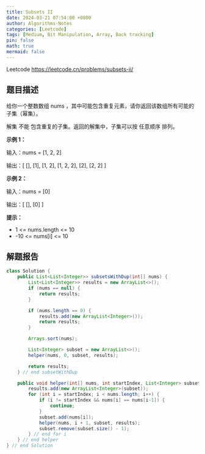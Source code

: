 ```yaml
---
title: Subsets II
date: 2024-03-21 07:54:00 +0800
author: Algorithms-Notes
categories: [Leetcode]
tags: [Medium, Bit Manipulation, Array, Back tracking]
pin: false
math: true
mermaid: false
---
```


Leetcode <https://leetcode.cn/problems/subsets-ii/>

## 题目描述

给你一个整数数组 nums ，其中可能包含重复元素，请你返回该数组所有可能的子集（幂集）。

解集 不能 包含重复的子集。返回的解集中，子集可以按 任意顺序 排列。

**示例 1：**

输入：nums = [1, 2, 2]

输出：[ [], [1], [1, 2], [1, 2, 2], [2], [2, 2] ]

**示例 2：**

输入：nums = [0]

输出：[ [], [0] ]
 

**提示：**

* 1 <= nums.length <= 10
* -10 <= nums[i] <= 10

## 解题报告

```java
class Solution {
    public List<List<Integer>> subsetsWithDup(int[] nums) {
        List<List<Integer>> results = new ArrayList<>();
        if (nums == null) {
            return results;
        }

        if (nums.length == 0) {
            results.add(new ArrayList<Integer>());
            return results;
        }

        Arrays.sort(nums);

        List<Integer> subset = new ArrayList<>();
        helper(nums, 0, subset, results);

        return results;
    } // end subsetWithDup

    public void helper(int[] nums, int startIndex, List<Integer> subset, List<List<Integer>> results) {
        results.add(new ArrayList<Integer>(subset));
        for (int i = startIndex; i < nums.length; i++) {
            if (i != startIndex && nums[i] == nums[i-1]) {
                continue;
            }
            subset.add(nums[i]);
            helper(nums, i + 1, subset, results);
            subset.remove(subset.size() - 1);
        } // end for i
    } // end helper
} // end Solution
```